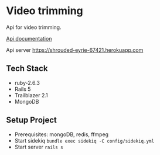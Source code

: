 # Video trimming

Api for video trimming.

[Api documentation](https://shrouded-eyrie-67421.herokuapp.com/apipie)

Api server https://shrouded-eyrie-67421.herokuapp.com

## Tech Stack

* ruby-2.6.3
* Rails 5
* Trailblazer 2.1
* MongoDB

## Setup Project

* Prerequisites: mongoDB, redis, ffmpeg
* Start sidekiq `bundle exec sidekiq -C config/sidekiq.yml`
* Start server `rails s`
